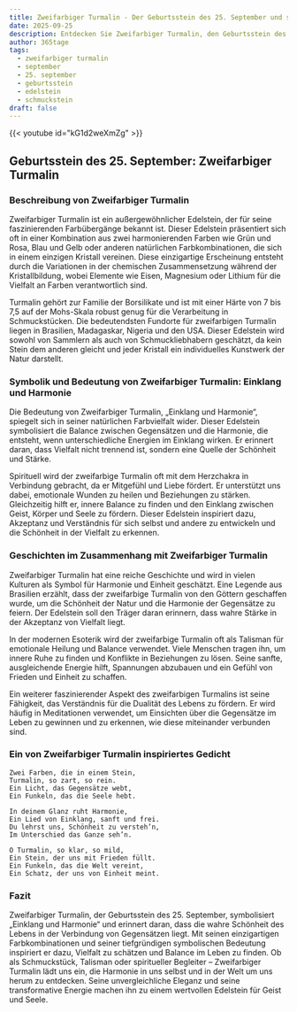 ```yaml
---
title: Zweifarbiger Turmalin - Der Geburtsstein des 25. September und seine Bedeutung
date: 2025-09-25
description: Entdecken Sie Zweifarbiger Turmalin, den Geburtsstein des 25. September, der Einklang und Harmonie symbolisiert. Seine Symbolik und Geschichte werden Sie inspirieren.
author: 365tage
tags:
  - zweifarbiger turmalin
  - september
  - 25. september
  - geburtsstein
  - edelstein
  - schmuckstein
draft: false
---
```


{{< youtube id="kG1d2weXmZg" >}}

## Geburtsstein des 25. September: Zweifarbiger Turmalin

### Beschreibung von Zweifarbiger Turmalin

Zweifarbiger Turmalin ist ein außergewöhnlicher Edelstein, der für seine faszinierenden Farbübergänge bekannt ist. Dieser Edelstein präsentiert sich oft in einer Kombination aus zwei harmonierenden Farben wie Grün und Rosa, Blau und Gelb oder anderen natürlichen Farbkombinationen, die sich in einem einzigen Kristall vereinen. Diese einzigartige Erscheinung entsteht durch die Variationen in der chemischen Zusammensetzung während der Kristallbildung, wobei Elemente wie Eisen, Magnesium oder Lithium für die Vielfalt an Farben verantwortlich sind.

Turmalin gehört zur Familie der Borsilikate und ist mit einer Härte von 7 bis 7,5 auf der Mohs-Skala robust genug für die Verarbeitung in Schmuckstücken. Die bedeutendsten Fundorte für zweifarbigen Turmalin liegen in Brasilien, Madagaskar, Nigeria und den USA. Dieser Edelstein wird sowohl von Sammlern als auch von Schmuckliebhabern geschätzt, da kein Stein dem anderen gleicht und jeder Kristall ein individuelles Kunstwerk der Natur darstellt.

### Symbolik und Bedeutung von Zweifarbiger Turmalin: Einklang und Harmonie

Die Bedeutung von Zweifarbiger Turmalin, „Einklang und Harmonie“, spiegelt sich in seiner natürlichen Farbvielfalt wider. Dieser Edelstein symbolisiert die Balance zwischen Gegensätzen und die Harmonie, die entsteht, wenn unterschiedliche Energien im Einklang wirken. Er erinnert daran, dass Vielfalt nicht trennend ist, sondern eine Quelle der Schönheit und Stärke.

Spirituell wird der zweifarbige Turmalin oft mit dem Herzchakra in Verbindung gebracht, da er Mitgefühl und Liebe fördert. Er unterstützt uns dabei, emotionale Wunden zu heilen und Beziehungen zu stärken. Gleichzeitig hilft er, innere Balance zu finden und den Einklang zwischen Geist, Körper und Seele zu fördern. Dieser Edelstein inspiriert dazu, Akzeptanz und Verständnis für sich selbst und andere zu entwickeln und die Schönheit in der Vielfalt zu erkennen.

### Geschichten im Zusammenhang mit Zweifarbiger Turmalin

Zweifarbiger Turmalin hat eine reiche Geschichte und wird in vielen Kulturen als Symbol für Harmonie und Einheit geschätzt. Eine Legende aus Brasilien erzählt, dass der zweifarbige Turmalin von den Göttern geschaffen wurde, um die Schönheit der Natur und die Harmonie der Gegensätze zu feiern. Der Edelstein soll den Träger daran erinnern, dass wahre Stärke in der Akzeptanz von Vielfalt liegt.

In der modernen Esoterik wird der zweifarbige Turmalin oft als Talisman für emotionale Heilung und Balance verwendet. Viele Menschen tragen ihn, um innere Ruhe zu finden und Konflikte in Beziehungen zu lösen. Seine sanfte, ausgleichende Energie hilft, Spannungen abzubauen und ein Gefühl von Frieden und Einheit zu schaffen.

Ein weiterer faszinierender Aspekt des zweifarbigen Turmalins ist seine Fähigkeit, das Verständnis für die Dualität des Lebens zu fördern. Er wird häufig in Meditationen verwendet, um Einsichten über die Gegensätze im Leben zu gewinnen und zu erkennen, wie diese miteinander verbunden sind.

### Ein von Zweifarbiger Turmalin inspiriertes Gedicht

```
Zwei Farben, die in einem Stein,  
Turmalin, so zart, so rein.  
Ein Licht, das Gegensätze webt,  
Ein Funkeln, das die Seele hebt.  

In deinem Glanz ruht Harmonie,  
Ein Lied von Einklang, sanft und frei.  
Du lehrst uns, Schönheit zu versteh’n,  
Im Unterschied das Ganze seh’n.  

O Turmalin, so klar, so mild,  
Ein Stein, der uns mit Frieden füllt.  
Ein Funkeln, das die Welt vereint,  
Ein Schatz, der uns von Einheit meint.  
```

### Fazit

Zweifarbiger Turmalin, der Geburtsstein des 25. September, symbolisiert „Einklang und Harmonie“ und erinnert daran, dass die wahre Schönheit des Lebens in der Verbindung von Gegensätzen liegt. Mit seinen einzigartigen Farbkombinationen und seiner tiefgründigen symbolischen Bedeutung inspiriert er dazu, Vielfalt zu schätzen und Balance im Leben zu finden. Ob als Schmuckstück, Talisman oder spiritueller Begleiter – Zweifarbiger Turmalin lädt uns ein, die Harmonie in uns selbst und in der Welt um uns herum zu entdecken. Seine unvergleichliche Eleganz und seine transformative Energie machen ihn zu einem wertvollen Edelstein für Geist und Seele.